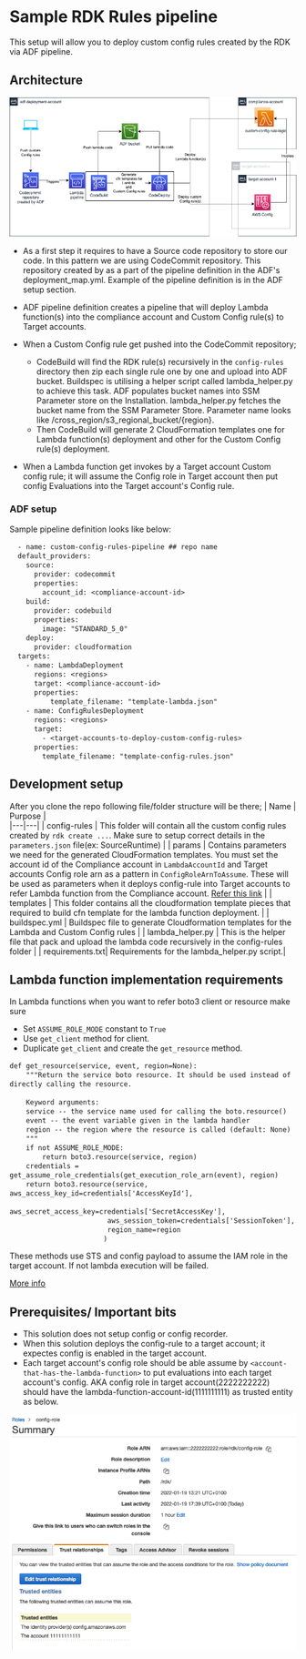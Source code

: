 # Sample RDK Rules pipeline
This setup will allow you to deploy custom config rules created by the RDK via ADF pipeline. 

## Architecture
![Architecture](./meta/custom-configs.png)
* As a first step it requires to have a Source code repository to store our code. In this pattern we are using CodeCommit repository. This repository created by as a part of the pipeline definition in the ADF's deployment_map.yml. Example of the pipeline definition is in the ADF setup section.
* ADF pipeline definition creates a pipeline that will deploy Lambda function(s) into the compliance account and Custom Config rule(s) to Target accounts.
* When a Custom Config rule get pushed into the CodeCommit repository; 
    - CodeBuild will find the RDK rule(s) recursively in the `config-rules` directory then zip each single rule one by one and upload into ADF bucket. Buildspec is utilising a helper script called lambda_helper.py to achieve this task. ADF populates bucket names into SSM Parameter store on the Installation. lambda_helper.py fetches the bucket name from the SSM Parameter Store. Parameter name looks like /cross_region/s3_regional_bucket/{region}.
    - Then CodeBuild will generate 2 CloudFormation templates one for Lambda function(s) deployment and other for the Custom Config rule(s) deployment.

* When a Lambda function get invokes by a Target account Custom config rule; it will assume the Config role in Target account then put config Evaluations into the Target account's Config rule.

### ADF setup
Sample pipeline definition looks like below:

```
  - name: custom-config-rules-pipeline ## repo name
  default_providers:
    source:
      provider: codecommit
      properties:
        account_id: <compliance-account-id>
    build:
      provider: codebuild
      properties:
        image: "STANDARD_5_0"
    deploy:
      provider: cloudformation
  targets:  
    - name: LambdaDeployment
      regions: <regions>
      target: <compliance-account-id>
      properties:
          template_filename: "template-lambda.json"
    - name: ConfigRulesDeployment
      regions: <regions>
      target:
        - <target-accounts-to-deploy-custom-config-rules> 
      properties:
        template_filename: "template-config-rules.json"
```


## Development setup
After you clone the repo following file/folder structure will be there;
| Name  | Purpose  |   
|---|---|
| config-rules  | This folder will contain all the custom config rules created by `rdk create ...`. Make sure to setup correct details in the `parameters.json` file(ex: SourceRuntime) |
| params  | Contains parameters we need for the generated CloudFormation templates. You must set the account id of the Compliance account in `LambdaAccountId` and Target accounts Config role arn as a pattern in `ConfigRoleArnToAssume`. These will be used as parameters when it deploys config-rule into Target accounts to refer Lambda function from the Compliance account. [Refer this link](https://github.com/awslabs/aws-deployment-framework/blob/master/docs/user-guide.md#cloudformation-parameters-and-tagging)  |
| templates  | This folder contains all the cloudformation template pieces that required to build cfn template for the lambda function deployment.  |
| buildspec.yml | Buildspec file to generate Cloudformation templates for the Lambda and Custom Config rules |
| lambda_helper.py | This is the helper file that pack and upload the lambda code recursively in the config-rules folder |
| requirements.txt| Requirements for the lambda_helper.py script.|

## Lambda function implementation requirements
In Lambda functions when you want to refer boto3 client or resource make sure 
- Set `ASSUME_ROLE_MODE` constant to `True`
- Use `get_client` method for client.
- Duplicate `get_client` and create the `get_resource` method. 

```
def get_resource(service, event, region=None):
    """Return the service boto resource. It should be used instead of directly calling the resource.

    Keyword arguments:
    service -- the service name used for calling the boto.resource()
    event -- the event variable given in the lambda handler
    region -- the region where the resource is called (default: None)
    """
    if not ASSUME_ROLE_MODE:
        return boto3.resource(service, region)
    credentials = get_assume_role_credentials(get_execution_role_arn(event), region)
    return boto3.resource(service, aws_access_key_id=credentials['AccessKeyId'],
                        aws_secret_access_key=credentials['SecretAccessKey'],
                        aws_session_token=credentials['SessionToken'],
                        region_name=region
                       )
```
These methods use STS and config payload to assume the IAM role in the target account. If not lambda execution will be failed.


[More info](https://aws.amazon.com/blogs/mt/aws-config-rdk-multi-account-and-multi-region-deployment/)

## Prerequisites/ Important bits
- This solution does not setup config or config recorder.
- When this solution deploys the config-rule to a target account; it expectes config is enabled in the target account.
- Each target account's config role should be able assume by `<account-that-has-the-lambda-function>` to put evaluations into each target account's config. AKA config role in target account(2222222222) should have the lambda-function-account-id(1111111111) as trusted entity as below. 

![Trusted entiry](./meta/lambda-account-id-trusted-entiry.png)
